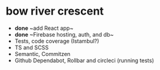 # bow river crescent

- **done** ~add React app~
- **done** ~Firebase hosting, auth, and db~
- Tests, code coverage (Istambul?)
- TS and SCSS
- Semantic, Commitzen
- Github Dependabot, Rollbar and circleci (running tests)
